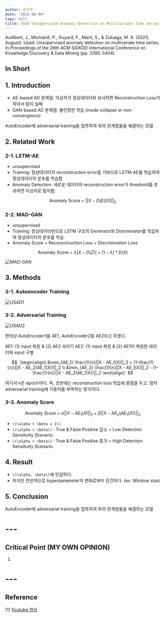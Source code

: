 ```yaml
---
author: 손지우
date: "2022-08-04"
tags: null
title: USAD UnSupervised Anomaly Detection on Multivariate Time Series
---
```


Audibert, J., Michiardi, P., Guyard, F., Marti, S., & Zuluaga, M. A. (2020, August). Usad: Unsupervised anomaly detection on multivariate time series. In Proceedings of the 26th ACM SIGKDD International Conference on Knowledge Discovery & Data Mining (pp. 3395-3404).
<!--more-->

## In Short

## 1. Introduction

- AE-based AD 문제점: 이상치가 정상데이터와 유사하면 Reconstruction Loss가 작아서 탐지 실패
- GAN-based AD 문제점: 불안정한 학습 (mode collapse or non-convergence)

AutoEncoder에 adversarial training을 접목하여 위의 한계점들을 해결하는 모델

## 2. Related Work

### 2-1. LSTM-AE
- unsupervised
- Training: 정상데이터의 reconstruction error를 기바으로 LSTM-AE를 학습하여 정상데이터의 분포를 학습함
- Anomaly Detection: 새로운 데이터의 reconstruction error가 threshold를 초과하면 이상치로 탐지함.

$$
\text{Anomaly Score = } \bigg|\bigg|X - D(E(X))\bigg|\bigg|_2
$$

### 2-2. MAD-GAN
- unsupervised
- Training: 정상데이터만으로 LSTM 구조의 Generator와 Distriminator를 학습하여 정상데이터의 분포를 학습
- Anomaly Score = Reconsctruction Loss + Discrimination Loss

$$
\text{Anomaly Score = } \lambda \Big| X - G(Z) \Big| + (1-\lambda)*D(X)
$$

![MAD-GAN](images/posts/blog/USAD/MAD_GAN.png)

## 3. Methods
### 3-1. Autoencoder Training
![USAD1](images/posts/blog/USAD/phase1.JPG)

### 3-2. Adversarial Training
![USAD2](images/posts/blog/USAD/phase2.JPG)

편의상 AutoEncoder1을 AE1, AutoEncoder2을 AE2라고 하겠다.

AE1: (1) input 복원 & (2) AE2 속이기
AE2: (1) input 복원 & (2) AE1이 복원한 데이터와 input 구별

$$
`\begin{align}
&\min_{AE_1} \frac{1}{n}||X - AE_1(X)||_2 + (1-\frac{1}{n})||X - AE_2(AE_1(X))||_2 \\
&\min_{AE_2} \frac{1}{n}||X - AE_1(X)||_2 - (1-\frac{1}{n})||X - AE_2(AE_1(X))||_2
\end{align}`
$$

여기서 n은 epoch이다. 즉, 초반에는 reconstruction loss 학습에 중점을 두고, 점차 adversarial training에 가중치를 부여하는 방식이다.

### 3-3. Anomaly Score

$$
\text{Anomaly Score = } \alpha \bigg|\bigg| X - AE_1(X) \bigg|\bigg|_2 + \beta \bigg|\bigg| X - AE_2(AE_1(X))\bigg|\bigg|_2
$$

- `\(\alpha + \beta = 1\)`
- `\(\alpha > \beta\)` : True & False Positive 감소 = Low Detection Sensitivity Scenario
- `\(\alpha < \beta\)` : True & False Positive 증가 = High Detection Sensitivity Scenario

## 4. Result

- `\(\alpha, \beta\)`에 민감하다. 
- 하지만 전반적으로 hyperparameter의 변화로부터 강건하다. (ex. Window size)

## 5. Conclusion
AutoEncoder에 adversarial training을 접목하여 위의 한계점들을 해결하는 모델

# ---

## Critical Point (MY OWN OPINION)
1. 

# ---

## Reference
[1] [Youtube 영상](https://www.youtube.com/watch?v=gCleQ9JxibI)
